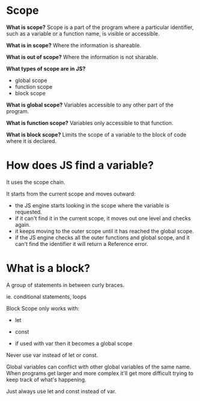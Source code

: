 # Scope

**What is scope?**
Scope is a part of the program where a particular identifier, such as a variable or a function name, is visible or accessible.

**What is in scope?**
Where the information is shareable.

**What is out of scope?**
Where the information is not sharable.

**What types of scope are in JS?**
- global scope
- function scope
- block scope

**What is global scope?**
Variables accessible to any other part of the program.

**What is function scope?**
Variables only accessible to that function.

**What is block scope?**
Limits the scope of a variable to the block of code where it is declared.

# How does JS find a variable?
It uses the scope chain.

It starts from the current scope and moves outward:
- the JS engine starts looking in the scope where the variable is requested.
- if it can't find it in the current scope, it moves out one level and checks again.
- it keeps moving to the outer scope until it has reached the global scope.
- if the JS engine checks all the outer functions and global scope, and it can't find the identifier it will return a Reference error.

# What is a block?
A group of statements in between curly braces. 

ie. conditional statements, loops

Block Scope only works with:
- let
- const

- if used with var then it becomes a global scope

Never use var instead of let or const.

Global variables can conflict with other global variables of the same name. When programs get larger and more complex it'll get more difficult trying to keep track of what's happening. 

Just always use let and const instead of var. 